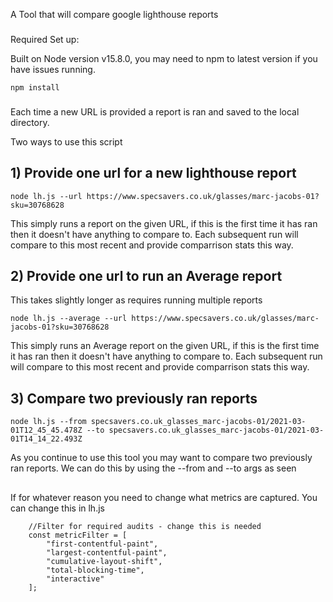 A Tool that will compare google lighthouse reports

###
Required Set up:

Built on Node version v15.8.0, you may need to npm to latest version if you have issues running.

```
npm install 
```

###

Each time a new URL is provided a report is ran and saved to the local directory. 

Two ways to use this script

## 1) Provide one url for a new lighthouse report

```
node lh.js --url https://www.specsavers.co.uk/glasses/marc-jacobs-01?sku=30768628
``` 

This simply runs a report on the given URL, if this is the first time it has ran then it doesn't have anything to compare to.
Each subsequent run will compare to this most recent and provide comparrison stats this way.
##

## 2) Provide one url to run an Average report
This takes slightly longer as requires running multiple reports

```
node lh.js --average --url https://www.specsavers.co.uk/glasses/marc-jacobs-01?sku=30768628
```

This simply runs an Average report on the given URL, if this is the first time it has ran then it doesn't have anything to compare to.
Each subsequent run will compare to this most recent and provide comparrison stats this way.
##

## 3) Compare two previously ran reports

```
node lh.js --from specsavers.co.uk_glasses_marc-jacobs-01/2021-03-01T12_45_45.478Z --to specsavers.co.uk_glasses_marc-jacobs-01/2021-03-01T14_14_22.493Z
```

As you continue to use this tool you may want to compare two previously ran reports. We can do this by using the --from and --to args as seen
##

If for whatever reason you need to change what metrics are captured. You can change this in lh.js

```
    //Filter for required audits - change this is needed
    const metricFilter = [
        "first-contentful-paint",
        "largest-contentful-paint",
        "cumulative-layout-shift",
        "total-blocking-time",
        "interactive"
    ];
```
